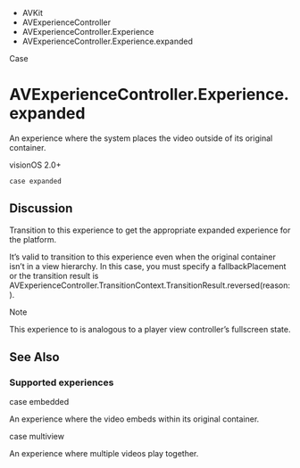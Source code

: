 

- AVKit
- AVExperienceController
- AVExperienceController.Experience
-  AVExperienceController.Experience.expanded 

Case

# AVExperienceController.Experience.expanded

An experience where the system places the video outside of its original container.

visionOS 2.0+

``` source
case expanded
```

## Discussion

Transition to this experience to get the appropriate expanded experience for the platform.

It’s valid to transition to this experience even when the original container isn’t in a view hierarchy. In this case, you must specify a fallbackPlacement or the transition result is AVExperienceController.TransitionContext.TransitionResult.reversed(reason:).

Note

This experience to is analogous to a player view controller’s fullscreen state.

## See Also

### Supported experiences

case embedded

An experience where the video embeds within its original container.

case multiview

An experience where multiple videos play together.

